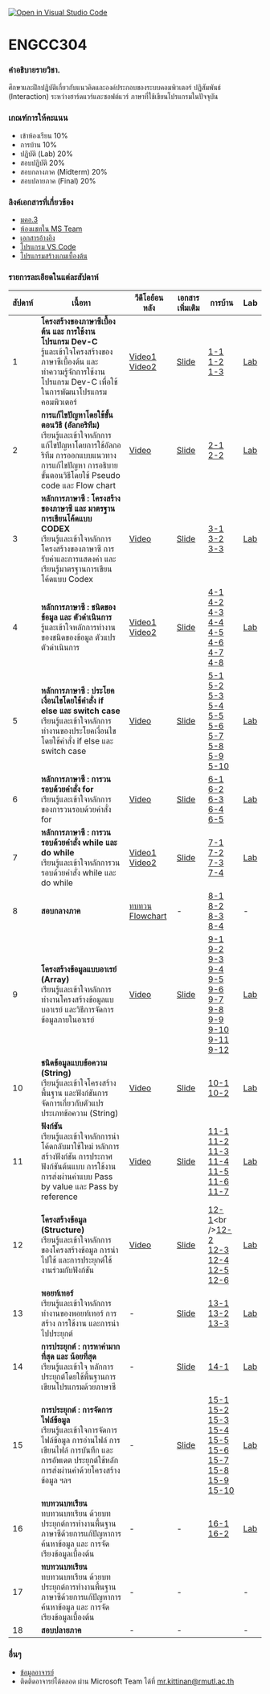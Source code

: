 [![Open in Visual Studio Code](https://classroom.github.com/assets/open-in-vscode-718a45dd9cf7e7f842a935f5ebbe5719a5e09af4491e668f4dbf3b35d5cca122.svg)](https://classroom.github.com/online_ide?assignment_repo_id=11669747&assignment_repo_type=AssignmentRepo)
# ENGCC304

### คำอธิบายรายวิชา.
ศึกษาและฝึกปฏิบัติเกี่ยวกับแนวคิดและองค์ประกอบของระบบคอมพิวเตอร์ ปฏิสัมพันธ์ (Interaction) ระหว่างฮาร์ดแวร์และซอฟต์แวร์ ภาษาที่ใช้เขียนโปรแกรมในปัจจุบัน

### เกณฑ์การให้คะแนน
* เข้าห้องเรียน 10%
* การบ้าน 10%
* ปฏิบัติ (Lab) 20%
* สอบปฏิบัติ 20%
* สอบกลางภาค (Midterm) 20%
* สอบปลายภาค (Final) 20%

### ลิงค์เอกสารที่เกี่ยวข้อง
* [มคอ.3](https://lms.rmutl.ac.th/course/detail/26685112510840845/3315eca9948196f315b9646a7c17aff406bbcadea6cd2b09fa459877a055ff59)
* [ห้องแชทใน MS Team](https://teams.microsoft.com/l/team/19%3arKntHXYhYmuuzH0Pzkf8UCBfpW9YhTA1HYd-zRd2TAY1%40thread.tacv2/conversations?groupId=71704dcf-e83c-484d-9128-9752beb4c08f&tenantId=2c0a3819-8c66-4ae1-9a99-3832d9facbd9)
* [เอกสารอ้างอิง](https://autolib.rmutl.ac.th/Catalog/BibItem.aspx?BibID=b00141555)
* [โปรแกรม VS Code](https://code.visualstudio.com/download)
* [โปรแกรมสร้างเกมเบื้องต้น](https://arcade.makecode.com/)

### รายการละเอียดในแต่ละสัปดาห์
สัปดาห์ | เนื้อหา | วีดีโอย้อนหลัง | เอกสารเพิ่มเติม | การบ้าน | Lab
--- | --- | --- | --- | --- | ---
1| **โครงสร้างของภาษาซีเบื้องต้น และ การใช้งานโปรแกรม Dev-C** <br />รู้และเข้าใจโครงสร้างของภาษาซีเบื้องต้น และ ทำความรู้จักการใช้งานโปรแกรม Dev-C เพื่อใช้ในการพัฒนาโปรแกรมคอมพิวเตอร์ |[Video1](https://www.youtube.com/watch?v=01p2FCUcYY8)<br />[Video2](https://www.youtube.com/watch?v=rI52J5TJTMw)|[Slide](https://livermutlac.sharepoint.com/:b:/s/teams-ENGCE304ComputerProgramming/ETYgDRuD759DgakTLZtL8DkB6GJZreAWhP_eVJMHAv67SA?e=ZJ5sG7)|[1-1](https://classroom.github.com/a/OgtBlbCt)<br />[1-2](https://classroom.github.com/a/Xkss0LnV)<br />[1-3](https://classroom.github.com/a/SpGCY8C4)|[Lab](https://classroom.github.com/a/Ns2a2hrD)
2| **การแก้ไขปัญหาโดยใช้ขั้นตอนวิธี (อัลกอริทึม)** <br />เรียนรู้และเข้าใจหลักการแก้ไขปัญหาโดยการใช้อัลกอริทึม การออกแบบแนวทางการแก้ไขปัญหา การอธิบายขั้นตอนวิธีโดยใช้ Pseudo code และ Flow chart |[Video](https://www.youtube.com/watch?v=9hEjesjU_k0)|[Slide](https://livermutlac.sharepoint.com/:b:/s/teams-ENGCE304ComputerProgramming/Edwip_elSB1Ju3BQMoHD9nQBpCd0iZQ-LLpqVuPuiwSctw?e=qWMHRd)|[2-1](https://classroom.github.com/a/q57GQTu-)<br />[2-2](https://classroom.github.com/a/KOhJr4YK)|[Lab](https://classroom.github.com/a/U6OpNLiR)
3| **หลักการภาษาซี : โครงสร้างของภาษาซี และ มาตรฐานการเขียนโค้ดแบบ CODEX** <br />เรียนรู้และเข้าใจหลักการโครงสร้างของภาษาซี การรับค่าและการแสดงค่า และเรียนรู้มาตรฐานการเขียนโค้ดแบบ Codex |[Video](https://www.youtube.com/watch?v=ml6_NafY3u4)|[Slide](https://livermutlac.sharepoint.com/:b:/s/teams-ENGCE304ComputerProgramming/Eayf5GqKw19CkYrd4ahDiqwB4LuYaKrq3V70xOwUH3Vugg?e=nGtK8F)|[3-1](https://classroom.github.com/a/vvK98XQZ)<br />[3-2](https://classroom.github.com/a/hokldyl0)<br />[3-3](https://classroom.github.com/a/7TKb4n_1)|[Lab](https://classroom.github.com/a/i4aEBC18)
4| **หลักการภาษาซี : ชนิดของข้อมูล และ ตัวดำเนินการ** <br />รู้และเข้าใจหลักการทำงานของชนิดของข้อมูล ตัวแปร ตัวดำเนินการ |[Video1](https://www.youtube.com/watch?v=5mSartNW-0c)<br />[Video2](https://www.youtube.com/watch?v=sL6D7CRhNcA)|[Slide](https://livermutlac.sharepoint.com/:b:/s/teams-ENGCE304ComputerProgramming/Ea3nPBpBv19EnoPpQPT9WnwBlU7jLz6_PVykJo7BSK0bfQ?e=G1NAQn)|[4-1](https://classroom.github.com/a/56TCzSEn)<br />[4-2](https://classroom.github.com/a/-ZM1Ws9a)<br />[4-3](https://classroom.github.com/a/YP5jZMKc)<br />[4-4](https://classroom.github.com/a/tCaj-5vg)<br />[4-5](https://classroom.github.com/a/GOMMzcGM)<br />[4-6](https://classroom.github.com/a/gQFFftvS)<br />[4-7](https://classroom.github.com/a/2U2M22rp)<br />[4-8](https://classroom.github.com/a/JL-oj08F)|[Lab](https://classroom.github.com/a/RTmk4uL9)
5| **หลักการภาษาซี : ประโยคเงื่อนไขโดยใช้คำสั่ง if else และ switch case** <br />เรียนรู้และเข้าใจหลักการทำงานของประโยคเงื่อนไขโดยใช้คำสั่ง if else และ switch case |[Video]()|[Slide](https://livermutlac.sharepoint.com/:b:/s/teams-ENGCE304ComputerProgramming/ETBes-il4uVOsjmRgwViRsgB1D21qFu9IvVWhGKqGUqT8w?e=xyBZje)|[5-1](https://classroom.github.com/a/G_X3dCoR)<br />[5-2](https://classroom.github.com/a/JeQqgQpR)<br />[5-3](https://classroom.github.com/a/Lk-0Q9Pl)<br />[5-4](https://classroom.github.com/a/M3CySztT)<br />[5-5](https://classroom.github.com/a/SZJunc6g)<br />[5-6](https://classroom.github.com/a/OIqQclvI)<br />[5-7](https://classroom.github.com/a/jcLdIGN-)<br />[5-8](https://classroom.github.com/a/xHpvlcZO)<br />[5-9](https://classroom.github.com/a/q0QkNB3b)<br />[5-10](https://classroom.github.com/a/gJed0cDh)|[Lab](https://classroom.github.com/a/UR-DmX9D)
6| **หลักการภาษาซี : การวนรอบด้วยคำสั่ง for** <br />เรียนรู้และเข้าใจหลักการของการวนรอบด้วยคำสั่ง for |[Video](https://www.youtube.com/watch?v=RgPZfEIItxg)|[Slide](https://livermutlac.sharepoint.com/:b:/s/teams-ENGCE304ComputerProgramming/EXRqRll1cMNFhpI5h1jZqL0BB6KpFf0uax1emU1t1-2Bxg?e=Rk4dzv)|[6-1](https://classroom.github.com/a/v1eK5cVC)<br />[6-2](https://classroom.github.com/a/oBNLd6J8)<br />[6-3](https://classroom.github.com/a/60f20YXR)<br />[6-4](https://classroom.github.com/a/9FnvjVVx)<br />[6-5](https://classroom.github.com/a/VKi9veG6)<br />|[Lab](https://classroom.github.com/a/ZnIpzJiC)
7| **หลักการภาษาซี : การวนรอบด้วยคำสั่ง while และ do while** <br />เรียนรู้และเข้าใจหลักการวนรอบด้วยคำสั่ง while และ do while |[Video1](https://www.youtube.com/watch?v=SDOaMhy42RA)<br />[Video2](https://www.youtube.com/watch?v=pB6ibWypdDY)|[Slide](https://livermutlac.sharepoint.com/:b:/s/teams-ENGCE304ComputerProgramming/EXyT_h-KgdVPmYD_erDcM6UBGu4I0gqGRwfTbSPuWNw-7Q?e=ZLDti6)|[7-1](https://classroom.github.com/a/nK5IBtP0)<br />[7-2](https://classroom.github.com/a/3slczBis)<br />[7-3](https://classroom.github.com/a/QbAl0VL7)<br />[7-4](https://classroom.github.com/a/EdbVqCPu)<br />|[Lab](https://classroom.github.com/a/H-WGeKen)
8| **สอบกลางภาค** |[ทบทวน Flowchart](https://www.youtube.com/watch?v=lyzEe20rKG4)|-|[8-1](https://classroom.github.com/a/omahDcYf)<br />[8-2](https://classroom.github.com/a/GxB9bvqs)<br />[8-3](https://classroom.github.com/a/mRk1KBJy)<br />[8-4](https://classroom.github.com/a/rYafS_FM)<br />|-
9| **โครงสร้างข้อมูลแบบอาเรย์ (Array)** <br />เรียนรู้และเข้าใจหลักการทำงานโครงสร้างข้อมูลแบบอาเรย์ และวิธีการจัดการข้อมูลภายในอาเรย์ |[Video](https://www.youtube.com/watch?v=u5rshhQ1ZJQ)|[Slide](https://livermutlac.sharepoint.com/:b:/s/teams-ENGCE304ComputerProgramming/Edxmf4SkSyJHg9qyGMSsPrcBJYq8gBSFSV36_YEEjKAFAQ?e=KJmM2c)|[9-1](https://classroom.github.com/a/ySuuhPoz)<br />[9-2](https://classroom.github.com/a/gNhD_Zd1)<br />[9-3](https://classroom.github.com/a/rtdEeknm)<br />[9-4](https://classroom.github.com/a/IIsW4ATr)<br />[9-5](https://classroom.github.com/a/tvDKFKLW)<br />[9-6](https://classroom.github.com/a/SrtEVZCt)<br />[9-7](https://classroom.github.com/a/Ui6RmNhC)<br />[9-8](https://classroom.github.com/a/KtIWU8vH)<br />[9-9](https://classroom.github.com/a/oHoTSG55)<br />[9-10](https://classroom.github.com/a/DS5Qktbl)<br />[9-11](https://classroom.github.com/a/dU-S0Khx)<br />[9-12](https://classroom.github.com/a/G5COgRH0)<br />|[Lab](https://classroom.github.com/a/t2gZITiw)
10| **ชนิดข้อมูลแบบข้อความ (String)** <br />เรียนรู้และเข้าใจโครงสร้างพื้นฐาน และฟังก์ชันการจัดการเกี่ยวกับตัวแปรประเภทข้อความ (String) |[Video](https://www.youtube.com/watch?v=jEWPSXGDCdc)|[Slide](https://livermutlac.sharepoint.com/:b:/s/teams-ENGCE304ComputerProgramming/EZnY-xclDjZLgdJV1v2Tm2wBQ7DmomdkZCOhpSMzh1dwAw?e=zSQdv0)|[10-1](https://classroom.github.com/a/5mKJHuKc)<br />[10-2](https://classroom.github.com/a/2Q6Es3iX)|[Lab](https://classroom.github.com/a/eebF9_r7)
11| **ฟังก์ชัน** <br />เรียนรู้และเข้าใจหลักการนำโค้ดกลับมาใช้ใหม่ หลักการสร้างฟังก์ชัน การประกาศฟังก์ชันต้นแบบ การใช้งาน การส่งผ่านค่าแบบ Pass by value และ Pass by reference |[Video](https://www.youtube.com/watch?v=Wd7nHpBTSy0)|[Slide](https://livermutlac.sharepoint.com/:b:/s/teams-ENGCE304ComputerProgramming/EXlrs-SgSqpFq21FhDQs_PoBOMcEiV6UbNOTy0Y4CW9WhQ?e=hrP20C)|[11-1](https://classroom.github.com/a/SuyZZfhX)<br />[11-2](https://classroom.github.com/a/LoyrNIEM)<br />[11-3](https://classroom.github.com/a/w-pB_4Um)<br />[11-4](https://classroom.github.com/a/MvvPhX0Y)<br />[11-5](https://classroom.github.com/a/Vu_w_VYs)<br />[11-6](https://classroom.github.com/a/ARt567T5)<br />[11-7](https://classroom.github.com/a/PdAbitem)|[Lab](https://classroom.github.com/a/BOaJLMsR)
12| **โครงสร้างข้อมูล (Structure)** <br />เรียนรู้และเข้าใจหลักการของโครงสร้างข้อมูล การนำไปใช้ และการประยุกต์ใช้งานร่วมกับฟังก์ชัน |[Video](https://www.youtube.com/watch?v=PTyQoGqi_NU)|[Slide](https://livermutlac.sharepoint.com/:b:/s/teams-ENGCE304ComputerProgramming/EZSkaa-izOJHui_OFn2-_x0B2yKp2fMCsRDRW_wFMIapsA?e=Zzgb5Y)|[12-1](https://classroom.github.com/a/ZJiTMX0_)<br />[12-2](https://classroom.github.com/a/8jLEj8ja)<br />[12-3](https://classroom.github.com/a/06wqyHPr)<br />[12-4](https://classroom.github.com/a/--v0cHyB)<br />[12-5](https://classroom.github.com/a/Gtba-yzn)<br />[12-6](https://classroom.github.com/a/UWS0cTLE)|[Lab](https://classroom.github.com/a/-BLfHD-9)
13| **พอยท์เทอร์** <br />เรียนรู้และเข้าใจหลักการทำงานของพอยท์เทอร์ การสร้าง การใช้งาน และการนำไปประยุกต์ |-|[Slide](https://livermutlac.sharepoint.com/:b:/s/teams-ENGCE304ComputerProgramming/EVbN9Mm427FIhSUPqa-utfABxFyGEZ2zY1u_CkowmgWYog?e=EhC0O7)|[13-1](https://classroom.github.com/a/TSq6z7nx)<br />[13-2](https://classroom.github.com/a/hiP9Gysi)<br />[13-3](https://classroom.github.com/a/EKrgvxHh)|[Lab](https://classroom.github.com/a/DFTtS0B0)
14| **การประยุกต์ : การหาค่ามากที่สุด และ น้อยที่สุด** <br />เรียนรู้และเข้าใจ หลักการประยุกต์โดยใช้พื้นฐานการเขียนโปรแกรมด้วยภาษาซี |-|[Slide](https://livermutlac.sharepoint.com/:b:/s/teams-ENGCE304ComputerProgramming/ERqKsr6lWPNMo3-KLzoW5GYB4JH2d0cD1hc_8JaxABaxRQ?e=K8tANb)|[14-1](https://classroom.github.com/a/Fo94bsLL)<br />|[Lab](https://classroom.github.com/a/p1PJPxdl)
15| **การประยุกต์ : การจัดการไฟล์ข้อมูล** <br />เรียนรู้และเข้าใจการจัดการไฟล์ข้อมูล การอ่านไฟล์ การเขียนไฟล์ การบันทึก และการอัพเดต ประยุกต์ใช้หลักการส่งผ่านค่าด้วยโครงสร้างข้อมูล ฯลฯ |-|[Slide](https://livermutlac.sharepoint.com/:b:/s/teams-ENGCE304ComputerProgramming/Ef4q1igB4JdGomd66ivhvGsBnZo-jrKCK1eNhRHpw3xKtg?e=zgMjCw)|[15-1](https://classroom.github.com/a/KOXXBKws)<br />[15-2](https://classroom.github.com/a/ONuFwqon)<br />[15-3](https://classroom.github.com/a/N4HbrP9f)<br />[15-4](https://classroom.github.com/a/xcE7M6HL)<br />[15-5](https://classroom.github.com/a/Nist88xl)<br />[15-6](https://classroom.github.com/a/XMb6ShDx)<br />[15-7](https://classroom.github.com/a/73piVECt)<br />[15-8](https://classroom.github.com/a/6B7qgBD5)<br />[15-9](https://classroom.github.com/a/bWIXmkix)<br />[15-10](https://classroom.github.com/a/UNnHu0LQ)<br />|[Lab](https://classroom.github.com/a/ag5D651C)
16| **ทบทวนบทเรียน** <br />ทบทวนบทเรียน ด้วยบทประยุกต์การทำงานพื้นฐานภาษาซีด้วยการแก้ปัญหาการค้นหาข้อมูล และ การจัดเรียงข้อมูลเบื้องต้น |-|-|[16-1](https://classroom.github.com/a/jG3vE3Jh)<br />[16-2](https://classroom.github.com/a/DMHAwC1d)|[Lab](https://classroom.github.com/a/B_F5HTfO)
17| **ทบทวนบทเรียน** <br />ทบทวนบทเรียน ด้วยบทประยุกต์การทำงานพื้นฐานภาษาซีด้วยการแก้ปัญหาการค้นหาข้อมูล และ การจัดเรียงข้อมูลเบื้องต้น |-|-||-
18| **สอบปลายภาค** |-|-||-

### อื่นๆ
* [ข้อมูลอาจารย์](https://lms.rmutl.ac.th/teachers/detail/24002453439513437/5fd51c39cb8f05637cb8e96df6ec9392edb3ec16ea62666620cda4fd8f8b3e72)
* ติดติดอาจารย์ได้ตลอด ผ่าน Microsoft Team ได้ที่ mr.kittinan@rmutl.ac.th
